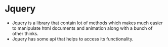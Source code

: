 # Jquery
- Jquery is a library that contain lot of methods which makes much easier to manipulate html documents and animation along with a bunch of other thinks.
- Jquery has some api that helps to access its functionality.
